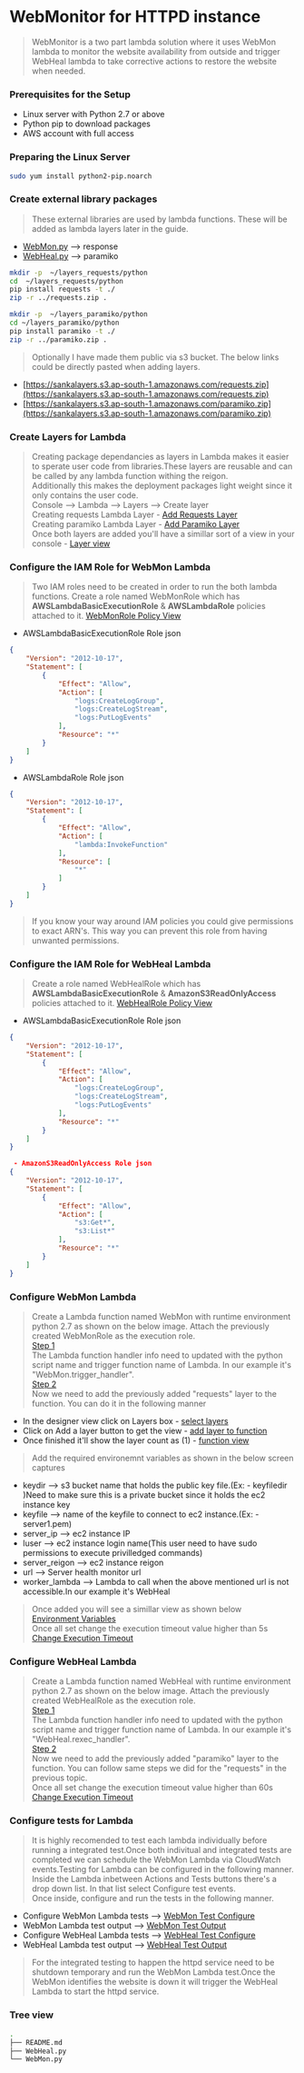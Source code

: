 # WebMonitor for HTTPD instance
 > WebMonitor is a two part lambda solution where it uses WebMon lambda to monitor the website availability from outside and trigger WebHeal lambda to take corrective actions to restore the website when needed.

### Prerequisites for the Setup
 - Linux server with Python 2.7 or above
 - Python pip to download packages
 - AWS account with full access

### Preparing the Linux Server
```bash
sudo yum install python2-pip.noarch
```

### Create external library packages
 > These external libraries are used by lambda functions. These will be added as lambda layers later in the guide.
 - [WebMon.py](https://github.com/sankadayananda/WebMonitor/blob/master/WebMon.py) --> response
 - [WebHeal.py](https://github.com/sankadayananda/WebMonitor/blob/master/WebHeal.py) --> paramiko

```bash
mkdir -p  ~/layers_requests/python
cd  ~/layers_requests/python
pip install requests -t ./
zip -r ../requests.zip .

mkdir -p  ~/layers_paramiko/python
cd ~/layers_paramiko/python
pip install paramiko -t ./
zip -r ../paramiko.zip .
```
 > Optionally I have made them public via s3 bucket. The below links could be directly pasted when adding layers. 
 - [https://sankalayers.s3.ap-south-1.amazonaws.com/requests.zip](https://sankalayers.s3.ap-south-1.amazonaws.com/requests.zip)
 - [https://sankalayers.s3.ap-south-1.amazonaws.com/paramiko.zip](https://sankalayers.s3.ap-south-1.amazonaws.com/paramiko.zip)

### Create Layers for Lambda
 > Creating package dependancies as layers in Lambda makes it easier to sperate user code from libraries.These layers are reusable and can be called by any lambda function withing the reigon.  
 > Additionally this makes the deployment packages light weight since it only contains the user code.  
 > Console --> Lambda --> Layers --> Create layer   
 > Creating requests Lambda Layer - [Add Requests Layer](https://webmon-images.s3.ap-south-1.amazonaws.com/layers_requests.PNG)  
 > Creating paramiko  Lambda Layer - [Add Paramiko Layer](https://webmon-images.s3.ap-south-1.amazonaws.com/layers_paramiko.PNG)  
 > Once both layers are added you'll have a simillar sort of a view in your console - [Layer view](https://webmon-images.s3.ap-south-1.amazonaws.com/layers_view.PNG)

### Configure the IAM Role for WebMon Lambda

 > Two IAM roles need to be created in order to run the both lambda functions.
 > Create a role named WebMonRole which has **AWSLambdaBasicExecutionRole** & **AWSLambdaRole** policies attached to it.
 > [WebMonRole Policy View](https://webmon-images.s3.ap-south-1.amazonaws.com/WebMon_IAM_Role.PNG)
 - AWSLambdaBasicExecutionRole Role json
```json
{
    "Version": "2012-10-17",
    "Statement": [
        {
            "Effect": "Allow",
            "Action": [
                "logs:CreateLogGroup",
                "logs:CreateLogStream",
                "logs:PutLogEvents"
            ],
            "Resource": "*"
        }
    ]
}
```
 - AWSLambdaRole Role json
```json
{
    "Version": "2012-10-17",
    "Statement": [
        {
            "Effect": "Allow",
            "Action": [
                "lambda:InvokeFunction"
            ],
            "Resource": [
                "*"
            ]
        }
    ]
}
```
 > If you know your way around IAM policies you could give permissions to exact ARN's. This way you can prevent this role from having unwanted permissions.

### Configure the IAM Role for WebHeal Lambda

 > Create a role named WebHealRole which has **AWSLambdaBasicExecutionRole** & **AmazonS3ReadOnlyAccess** policies attached to it.
 > [WebHealRole Policy View](https://webmon-images.s3.ap-south-1.amazonaws.com/WebHeal_IAM_Role.PNG)
 - AWSLambdaBasicExecutionRole Role json
```json
{
    "Version": "2012-10-17",
    "Statement": [
        {
            "Effect": "Allow",
            "Action": [
                "logs:CreateLogGroup",
                "logs:CreateLogStream",
                "logs:PutLogEvents"
            ],
            "Resource": "*"
        }
    ]
}
```
```json
 - AmazonS3ReadOnlyAccess Role json
{
    "Version": "2012-10-17",
    "Statement": [
        {
            "Effect": "Allow",
            "Action": [
                "s3:Get*",
                "s3:List*"
            ],
            "Resource": "*"
        }
    ]
}
```
### Configure WebMon Lambda
 > Create a Lambda function named WebMon with runtime environment python 2.7 as shown on the below image. Attach the previously created WebMonRole as the execution role.  
 > [Step 1](https://webmon-images.s3.ap-south-1.amazonaws.com/WebMon_Lambda_Create_1.PNG)  
 > The Lambda function handler info need to updated with the python script name and trigger function name of Lambda. In our example it's "WebMon.trigger_handler".  
 > [Step 2](https://webmon-images.s3.ap-south-1.amazonaws.com/WebMon_Lambda_Create_2.PNG)  
 > Now we need to add the previously added "requests" layer to the function. You can do it in the following manner  
 - In the designer view click on Layers box - [select layers](https://webmon-images.s3.ap-south-1.amazonaws.com/WebMon_requests_layer1.PNG)  
 - Click on Add a layer button to get the view - [add layer to function](https://webmon-images.s3.ap-south-1.amazonaws.com/WebMon_requests_layer2.PNG)  
 - Once finished it'll show the layer count as (1) - [function view](https://webmon-images.s3.ap-south-1.amazonaws.com/WebMon_requests_layer3.PNG)  
 > Add the required environemnt variables as shown in the below screen captures  
 - keydir --> s3 bucket name that holds the public key file.(Ex: - keyfiledir )Need to make sure this is a private bucket since it holds the ec2 instance key  
 - keyfile  --> name of the keyfile to connect to ec2 instance.(Ex: - server1.pem) 
 - server_ip --> ec2 instance IP  
 - luser --> ec2 instance login name(This user need to have sudo permissions to execute privilledged commands)  
 - server_reigon --> ec2 instance reigon  
 - url --> Server health monitor url  
 - worker_lambda --> Lambda to call when the above mentioned url is not accessible.In our example it's WebHeal 
 > Once added you will see a simillar view as shown below  
 > [Environment Variables](https://webmon-images.s3.ap-south-1.amazonaws.com/WebMon_Environment.PNG)  
 > Once all set change the execution timeout value higher than 5s  
 > [Change Execution Timeout](https://webmon-images.s3.ap-south-1.amazonaws.com/WebMon_Execution_time.PNG)  

### Configure WebHeal Lambda
 > Create a Lambda function named WebHeal with runtime environment python 2.7 as shown on the below image. Attach the previously created WebHealRole as the execution role.  
 > [Step 1](https://webmon-images.s3.ap-south-1.amazonaws.com/WebHeal_Lambda_Create_1.PNG)  
 > The Lambda function handler info need to updated with the python script name and trigger function name of Lambda. In our example it's "WebHeal.rexec_handler".  
 > [Step 2](https://webmon-images.s3.ap-south-1.amazonaws.com/WebHeal_Lambda_Create_2.PNG)  
 > Now we need to add the previously added "paramiko" layer to the function. You can follow same steps we did for the "requests" in the previous topic.  
 > Once all set change the execution timeout value higher than 60s  
 > [Change Execution Timeout](https://webmon-images.s3.ap-south-1.amazonaws.com/WebHeal_Execution_time.PNG) 

### Configure tests for Lambda
 > It is highly recomended to test each lambda individually before running a integrated test.Once both indivitual and integrated tests are completed we can schedule the WebMon Lambda via CloudWatch events.Testing for Lambda can be configured in the following manner.  
 > Inside the Lambda inbetween Actions and Tests buttons there's a drop down list. In that list select Configure test events.  
 > Once inside, configure and run the tests in the following manner.  
 - Configure WebMon Lambda tests --> [WebMon Test Configure](https://webmon-images.s3.ap-south-1.amazonaws.com/WebMon_Test_Configure.PNG) 
 - WebMon Lambda test output --> [WebMon Test Output](https://webmon-images.s3.ap-south-1.amazonaws.com/WebMon_Test_Out.PNG)
 - Configure WebHeal Lambda tests --> [WebHeal Test Configure](https://webmon-images.s3.ap-south-1.amazonaws.com/WebHeal_Test_Configure.PNG)
 - WebHeal Lambda test output --> [WebHeal Test Output](https://webmon-images.s3.ap-south-1.amazonaws.com/WebHeal_Test_Out.PNG)
 > For the integrated testing to happen the httpd service need to be shutdown temporary and run the WebMon Lambda test.Once the WebMon identifies the website is down it will trigger the WebHeal Lambda to start the httpd service.



### Tree view
```bash
.
├── README.md
├── WebHeal.py
└── WebMon.py
```

